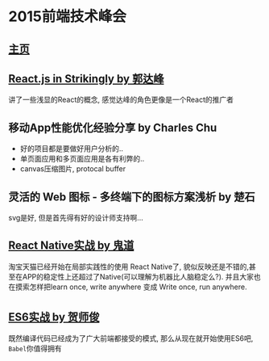 # 2015前端技术峰会

## [主页](http://www.w3ctech.com/event/51)

## [React.js in Strikingly by 郭达峰](https://speakerdeck.com/dfguo/reactjs-in-strikingly-1)

讲了一些浅显的React的概念, 感觉达峰的角色更像是一个React的推广者

## 移动App性能优化经验分享 by Charles Chu

* 好的项目都是要做好用户分析的..
* 单页面应用和多页面应用是各有利弊的..
* canvas压缩图片, protocal buffer

## 灵活的 Web 图标 - 多终端下的图标方案浅析 by 楚石

svg是好, 但是首先得有好的设计师支持啊...

## [React Native实战 by 鬼道](http://yunpan.taobao.com/s/GeUkc7lAfI)

淘宝天猫已经开始在局部实践性的使用 React Native了, 貌似反映还是不错的,甚至在APP的稳定性上还超过了Native(可以理解为机器比人脑稳定么?). 并且大家也在摸索怎样把learn once, write anywhere 变成 Write once, run anywhere.

## [ES6实战 by 贺师俊](http://johnhax.net/2015/es6-in-action/)

既然编译代码已经成为了广大前端都接受的模式, 那么从现在就开始使用ES6吧, `Babel`你值得拥有
